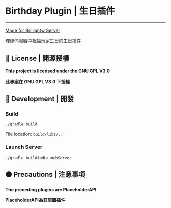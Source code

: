 # Birthday Plugin | 生日插件

---

[Made for Brilliantw Server](https://discord.gg/5MHGpAFGEN "The Copyright of the entire source codes is owned by SiongSng according to Article 10 the Copyright Law of the Republic of China.")  

輝煌伺服器中祝福玩家生日的生日插件  

## 📃 License | 開源授權

**This project is licensed under the GNU GPL V3.0**

**此專案在 GNU GPL V3.0 下授權**

## 🔴 Development | 開發

### Build

```shell
./gradle build
```

File location: `build/libs/...`

### Launch Server

```shell
./gradle buildAndLaunchServer
```

## 🟠 Precautions | 注意事項

**The preceding plugins are PlaceholderAPI**

**PlaceholderAPI為其前置插件**
